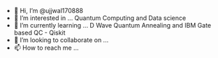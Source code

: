 - 👋 Hi, I’m @ujjwal170888
- 👀 I’m interested in ... Quantum Computing and Data science
- 🌱 I’m currently learning ... D Wave Quantum Annealing and IBM Gate based QC - Qiskit
- 💞️ I’m looking to collaborate on ...
- 📫 How to reach me ...

<!---
ujjwal170888/ujjwal170888 is a ✨ special ✨ repository because its `README.md` (this file) appears on your GitHub profile.
You can click the Preview link to take a look at your changes.
--->
